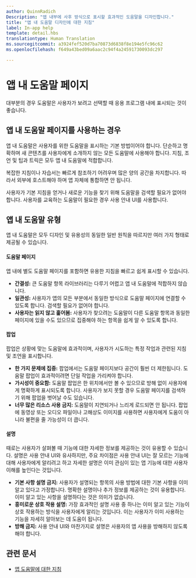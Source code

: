 ```yaml
---
author: QuinnRadich
Description: "앱 내부에 사후 방식으로 표시할 효과적인 도움말을 디자인합니다."
title: "앱 내 도움말 디자인에 대한 지침"
label: In-app help
template: detail.hbs
translationtype: Human Translation
ms.sourcegitcommit: a3924fef520d7ba70873d6838f8e194e5fc96c62
ms.openlocfilehash: f649a43bed09a6aac2c94f4a24591730093dc297

---
```


# <a name="in-app-help-pages"></a>앱 내 도움말 페이지

대부분의 경우 도움말은 사용자가 보려고 선택할 때 응용 프로그램 내에 표시되는 것이 좋습니다.

## <a name="when-to-use-in-app-help-pages"></a>앱 내 도움말 페이지를 사용하는 경우

앱 내 도움말은 사용자를 위한 도움말을 표시하는 기본 방법이어야 합니다. 단순하고 명확하며 새 콘텐츠를 사용자에게 소개하지 않는 모든 도움말에 사용해야 합니다. 지침, 조언 및 팁과 트릭은 모두 앱 내 도움말에 적합합니다.

복잡한 지침이나 자습서는 빠르게 참조하기 어려우며 많은 양의 공간을 차지합니다. 따라서 외부에 호스트해야 하며 앱 자체에 통합하면 안 됩니다.

사용자가 기본 지침을 얻거나 새로운 기능을 찾기 위해 도움말을 검색할 필요가 없어야 합니다. 사용자를 교육하는 도움말이 필요한 경우 사용 안내 UI를 사용합니다.

## <a name="types-of-in-app-help"></a>앱 내 도움말 유형

앱 내 도움말은 모두 디자인 및 유용성의 동일한 일반 원칙을 따르지만 여러 가지 형태로 제공될 수 있습니다.

#### <a name="help-pages"></a>도움말 페이지

앱 내에 별도 도움말 페이지를 포함하면 유용한 지침을 빠르고 쉽게 표시할 수 있습니다.

-   **간결성:** 큰 도움말 항목 라이브러리는 다루기 어렵고 앱 내 도움말에 적합하지 않습니다.
-   **일관성:** 사용자가 앱의 모든 부분에서 동일한 방식으로 도움말 페이지에 연결할 수 있도록 합니다. 검색할 필요가 없어야 합니다.
-   **사용자는 읽지 않고 훑어봄:** 사용자가 찾으려는 도움말이 다른 도움말 항목과 동일한 페이지에 있을 수도 있으므로 집중해야 하는 항목을 쉽게 알 수 있도록 합니다.


#### <a name="popups"></a>팝업

팝업은 상황에 맞는 도움말에 효과적이며, 사용자가 시도하는 특정 작업과 관련된 지침 및 조언을 표시합니다.

-   **한 가지 문제에 집중:** 팝업에서는 도움말 페이지보다 공간이 훨씬 더 제한됩니다. 도움말 팝업이 효과적이려면 단일 작업을 가리켜야 합니다.
-   **가시성이 중요함:** 도움말 팝업은 한 위치에서만 볼 수 있으므로 방해 없이 사용자에게 명확하게 표시되도록 합니다. 사용자가 보지 못할 경우 도움말 페이지를 검색하기 위해 팝업을 벗어날 수도 있습니다.
-   **너무 많은 리소스 사용 금지:** 도움말이 지연되거나 느리게 로드되면 안 됩니다. 팝업에 동영상 또는 오디오 파일이나 고해상도 이미지를 사용하면 사용자에게 도움이 아니라 불편을 줄 가능성이 더 큽니다.

#### <a name="descriptions"></a>설명

때로는 사용자가 살펴볼 때 기능에 대한 자세한 정보를 제공하는 것이 유용할 수 있습니다. 설명은 사용 안내 UI와 유사하지만, 주요 차이점은 사용 안내 UI는 잘 모르는 기능에 대해 사용자에게 알리려고 하고 자세한 설명은 이미 관심이 있는 앱 기능에 대한 사용자 이해를 높인다는 것입니다.

-   **기본 사항 설명 금지:** 사용자가 설명되는 항목의 사용 방법에 대한 기본 사항을 이미 알고 있다고 가정합니다. 명확한 설명이나 추가 정보를 제공하는 것이 유용합니다. 이미 알고 있는 사항을 설명하다는 것은 의미가 없습니다.
-   **흥미로운 상호 작용 설명:** 가장 효과적인 설명 사용 중 하나는 이미 알고 있는 기능이 상호 작용하는 방식을 사용자에게 알리는 것입니다. 이는 사용자가 이미 사용하는 기능을 자세히 알아보는 데 도움이 됩니다.
-   **방해 금지:** 사용 안내 UI와 마찬가지로 설명은 사용자의 앱 사용을 방해하지 않도록 해야 합니다.

## <a name="related-articles"></a>관련 문서

* [앱 도움말에 대한 지침](guidelines-for-app-help.md)



<!--HONumber=Dec16_HO2-->


